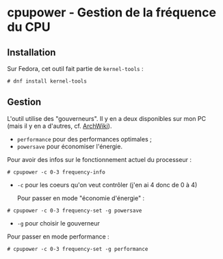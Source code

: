 # cpupower - Gestion de la fréquence du CPU

## Installation

Sur Fedora, cet outil fait partie de `kernel-tools` :

```text
# dnf install kernel-tools
```

## Gestion

L'outil utilise des "gouverneurs". Il y en a deux disponibles sur mon PC \(mais il y en a d'autres, cf. [ArchWiki](https://wiki.archlinux.org/index.php/CPU_frequency_scaling)\).

* `performance` pour des performances optimales ;
* `powersave` pour économiser l'énergie.

Pour avoir des infos sur le fonctionnement actuel du processeur :

```text
# cpupower -c 0-3 frequency-info
```

* `-c` pour les coeurs qu'on veut contrôler \(j'en ai 4 donc de 0 à 4\)

  Pour passer en mode "économie d'énergie" :

```text
# cpupower -c 0-3 frequency-set -g powersave
```

* `-g` pour choisir le gouverneur

Pour passer en mode performance :

```text
# cpupower -c 0-3 frequency-set -g performance
```

